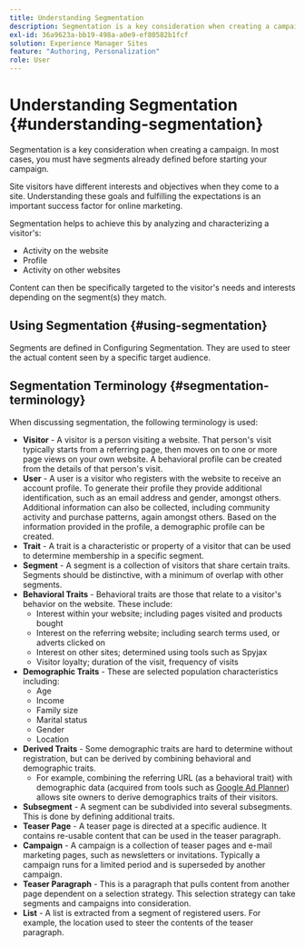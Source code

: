 ```yaml
---
title: Understanding Segmentation
description: Segmentation is a key consideration when creating a campaign
exl-id: 36a9623a-bb19-498a-a0e9-ef80582b1fcf
solution: Experience Manager Sites
feature: "Authoring, Personalization"
role: User
---
```

# Understanding Segmentation {#understanding-segmentation}

Segmentation is a key consideration when creating a campaign. In most cases, you must have segments already defined before starting your campaign.

Site visitors have different interests and objectives when they come to a site. Understanding these goals and fulfilling the expectations is an important success factor for online marketing.

Segmentation helps to achieve this by analyzing and characterizing a visitor's:

* Activity on the website
* Profile
* Activity on other websites

Content can then be specifically targeted to the visitor's needs and interests depending on the segment(s) they match.

## Using Segmentation {#using-segmentation}

Segments are defined in Configuring Segmentation. They are used to steer the actual content seen by a specific target audience.<!--Segments are defined in [Configuring Segmentation](/help/sites-administering/campaign-segmentation.md). They are used to steer the actual content seen by a specific target audience.-->

## Segmentation Terminology {#segmentation-terminology}

When discussing segmentation, the following terminology is used:

* **Visitor** - A visitor is a person visiting a website. That person's visit typically starts from a referring page, then moves on to one or more page views on your own website. A behavioral profile can be created from the details of that person's visit.
* **User** - A user is a visitor who registers with the website to receive an account profile. To generate their profile they provide additional identification, such as an email address and gender, amongst others. Additional information can also be collected, including community activity and purchase patterns, again amongst others. Based on the information provided in the profile, a demographic profile can be created.
* **Trait** - A trait is a characteristic or property of a visitor that can be used to determine membership in a specific segment.
* **Segment** - A segment is a collection of visitors that share certain traits. Segments should be distinctive, with a minimum of overlap with other segments.
* **Behavioral Traits** - Behavioral traits are those that relate to a visitor's behavior on the website. These include:
  * Interest within your website; including pages visited and products bought
  * Interest on the referring website; including search terms used, or adverts clicked on
  * Interest on other sites; determined using tools such as Spyjax
  * Visitor loyalty; duration of the visit, frequency of visits
* **Demographic Traits** - These are selected population characteristics including:
  * Age
  * Income
  * Family size
  * Marital status
  * Gender
  * Location
* **Derived Traits** - Some demographic traits are hard to determine without registration, but can be derived by combining behavioral and demographic traits.
  * For example, combining the referring URL (as a behavioral trait) with demographic data (acquired from tools such as [Google Ad Planner](https://www.google.com/adplanner/)) allows site owners to derive demographics traits of their visitors.
* **Subsegment** - A segment can be subdivided into several subsegments. This is done by defining additional traits.
* **Teaser Page** - A teaser page is directed at a specific audience. It contains re-usable content that can be used in the teaser paragraph.
* **Campaign** - A campaign is a collection of teaser pages and e-mail marketing pages, such as newsletters or invitations. Typically a campaign runs for a limited period and is superseded by another campaign.
* **Teaser Paragraph** - This is a paragraph that pulls content from another page dependent on a selection strategy. This selection strategy can take segments and campaigns into consideration.
* **List** - A list is extracted from a segment of registered users. For example, the location used to steer the contents of the teaser paragraph.
